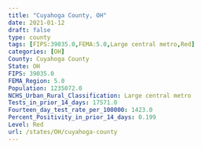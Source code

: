 ```yaml
---
title: "Cuyahoga County, OH"
date: 2021-01-12
draft: false
type: county
tags: [FIPS:39035.0,FEMA:5.0,Large central metro,Red]
categories: [OH]
County: Cuyahoga County
State: OH
FIPS: 39035.0
FEMA_Region: 5.0
Population: 1235072.0
NCHS_Urban_Rural_Classification: Large central metro
Tests_in_prior_14_days: 17571.0
Fourteen_day_test_rate_per_100000: 1423.0
Percent_Positivity_in_prior_14_days: 0.199
Level: Red
url: /states/OH/cuyahoga-county
---
```



